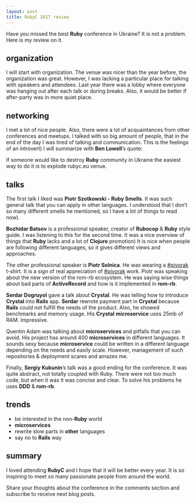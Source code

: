 ```yaml
---
layout: post
title: RubyC 2017 review
---
```


Have you missed the best **Ruby** conference in Ukraine? It is not a problem. Here is my review on it.

## organization

I will start with organization. The venue was nicer than the year before, the organization was great. However, I was lacking a particular place for talking with speakers and attendees. Last year there was a lobby where everyone was hanging out after each talk or during breaks. Also, it would be better if after-party was in more quiet place.

## networking

I met a lot of nice people. Also, there were a lot of acquaintances from other conferences and meetups. I talked with so big amount of people, that in the end of the day I was tired of talking and communication. This is the feelings of an introvert) I will summarize with **Ben Lowell**’s quote:

If someone would like to destroy **Ruby** community in Ukraine the easiest way to do it is to explode rubyc.eu venue.

## talks

The first talk I liked was **Piotr Szotkowski - Ruby Smells**. It was such general talk that you can apply in other languages. I understood that I don’t so many different smells he mentioned, so I have a lot of things to read now).

**Bozhidar Batsov** is a professional speaker, creator of **Rubocop** & **Ruby** style guide. I was listening to this for the second time. It was a nice overview of things that **Ruby** lacks and a lot of **Clojure** promotion) It is nice when people are following different languages, so it gives different views and approaches.

The other professional speaker is **Piotr Solnica**. He was wearing a [#pivorak](https://pivorak.com/) t-shirt. It is a sign of real appreciation of [#pivorak](https://pivorak.com/) work. Piotr was speaking about the new version of the rom-rb ecosystem. He was saying wise things about bad parts of **ActiveRecord** and how is it implemented in **rom-rb**.

**Serdar Dogruyol** gave a talk about **Crystal**. He was telling how to introduce **Crystal** into **Rails** app. **Serdar** rewrote payment part in **Crystal** because **Rails** could not fulfill the needs of the product. Also, he showed benchmarks and memory usage. His **Crystal** **microservice** uses 25mb of RAM. Impressive.

Quentin Adam was talking about **microservices** and pitfalls that you can avoid. His project has around 400 **microservices** in different languages. It sounds sexy because **microservice** could be written in a different language depending on the needs and easily scale. However, management of such repositories & deployment scares and amazes me.

Finally, **Sergiy Kukunin**’s talk was a good ending for the conference. It was quite abstract, not totally coupled with Ruby. There were not too much code, but when it was it was concise and clear. To solve his problems he uses **DDD** & **rom-rb**.

## trends

* be interested in the non-**Ruby** world
* **microservices**
* rewrite slow parts in **other** languages
* say no to **Rails** way


## summary


I loved attending **RubyC** and I hope that it will be better every year. It is so inspiring to meet so many passionate people from around the world.

Share your thoughts about the conference in the comments section and subscribe to receive next blog posts.
